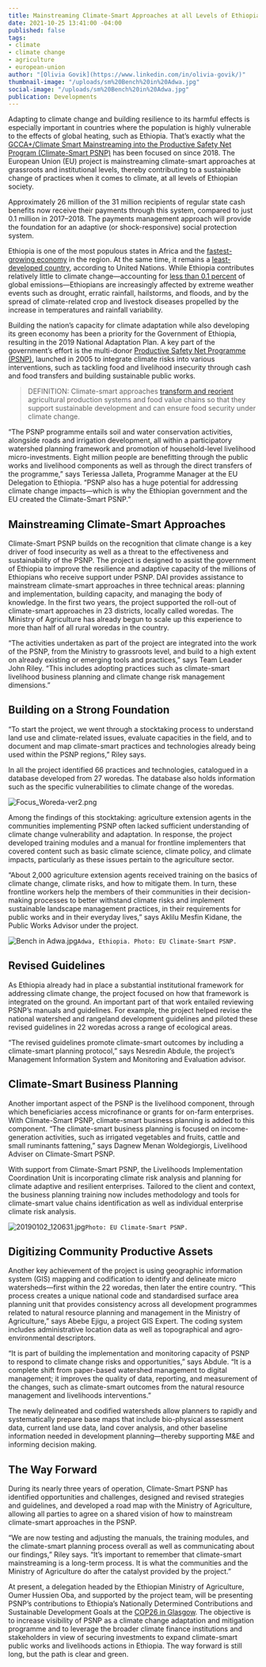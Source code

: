 ```yaml
---
title: Mainstreaming Climate-Smart Approaches at all Levels of Ethiopian Society
date: 2021-10-25 13:41:00 -04:00
published: false
tags:
- climate
- climate change
- agriculture
- european-union
author: "[Olivia Govik](https://www.linkedin.com/in/olivia-govik/)"
thumbnail-image: "/uploads/sm%20Bench%20in%20Adwa.jpg"
social-image: "/uploads/sm%20Bench%20in%20Adwa.jpg"
publication: Developments
---
```


Adapting to climate change and building resilience to its harmful effects is especially important in countries where the population is highly vulnerable to the effects of global heating, such as Ethiopia. That’s exactly what the [GCCA+/Climate Smart Mainstreaming into the Productive Safety Net Program (Climate-Smart PSNP)](https://www.dai.com/our-work/projects/ethiopia-technical-assistance-to-support-gcca-plus-mainstreaming-of-climate-smart-planning-and-implementation-approaches) has been focused on since 2018. The European Union (EU) project is mainstreaming climate-smart approaches at grassroots and institutional levels, thereby contributing to a sustainable change of practices when it comes to climate, at all levels of Ethiopian society. 




Approximately 26 million of the 31 million recipients of regular state cash benefits now receive their payments through this system, compared to just 0.1 million in 2017–2018. The payments management approach will provide the foundation for an adaptive (or shock-responsive) social protection system.

Ethiopia is one of the most populous states in Africa and the [fastest-growing economy](https://www.worldbank.org/en/country/ethiopia/overview) in the region. At the same time, it remains a [least-developed country](https://data.worldbank.org/?locations=XL-ET), according to United Nations. While Ethiopia contributes relatively little to climate change—accounting for [less than 0.1 percent](https://www.thereporterethiopia.com/article/waste-management-problem-cant-be-discarded-easily) of global emissions—Ethiopians are increasingly affected by extreme weather events such as drought, erratic rainfall, hailstorms, and floods, and by the spread of climate-related crop and livestock diseases propelled by the increase in temperatures and rainfall variability. 

Building the nation’s capacity for climate adaptation while also developing its green economy has been a priority for the Government of Ethiopia, resulting in the 2019 National Adaptation Plan. A key part of the government’s effort is the multi-donor [Productive Safety Net Programme (PSNP)](https://en.wikipedia.org/wiki/Productive_Safety_Net_Programme), launched in 2005 to integrate climate risks into various interventions, such as tackling food and livelihood insecurity through cash and food transfers and building sustainable public works. 

>DEFINITION: Climate-smart approaches [transform and reorient](https://www.fao.org/climate-smart-agriculture-sourcebook/concept/en/) agricultural production systems and food value chains so that they support sustainable development and can ensure food security under climate change.

“The PSNP programme entails soil and water conservation activities, alongside roads and irrigation development‚ all within a participatory watershed planning framework and promotion of household-level livelihood micro-investments. Eight million people are benefitting through the public works and livelihood components as well as through the direct transfers of the programme,” says Teriessa Jalleta, Programme Manager at the EU Delegation to Ethiopia. “PSNP also has a huge potential for addressing climate change impacts—which is why the Ethiopian government and the EU created the Climate-Smart PSNP.”

## Mainstreaming Climate-Smart Approaches

Climate-Smart PSNP builds on the recognition that climate change is a key driver of food insecurity as well as a threat to the effectiveness and sustainability of the PSNP. The project is designed to assist the government of Ethiopia to improve the resilience and adaptive capacity of the millions of Ethiopians who receive support under PSNP. DAI provides assistance to mainstream climate-smart approaches in three technical areas: planning and implementation, building capacity, and managing the body of knowledge. In the first two years, the project supported the roll-out of climate-smart approaches in 23 districts, locally called woredas. The Ministry of Agriculture has already begun to scale up this experience to more than half of all rural woredas in the country. 

“The activities undertaken as part of the project are integrated into the work of the PSNP, from the Ministry to grassroots level, and build to a high extent on already existing or emerging tools and practices,” says Team Leader John Riley. “This includes adopting practices such as climate-smart livelihood business planning and climate change risk management dimensions.”

## Building on a Strong Foundation

“To start the project, we went through a stocktaking process to understand land use and climate-related issues, evaluate capacities in the field, and to document and map climate-smart practices and technologies already being used within the PSNP regions,” Riley says.
 
In all the project identified 66 practices and technologies, catalogued in a database developed from 27 woredas. The database also holds information such as the specific vulnerabilities to climate change of the woredas. 

![Focus_Woreda-ver2.png](/uploads/Focus_Woreda-ver2.png)
 
Among the findings of this stocktaking: agriculture extension agents in the communities implementing PSNP often lacked sufficient understanding of climate change vulnerability and adaptation. In response, the project developed training modules and a manual for frontline implementers that covered content such as basic climate science, climate policy, and climate impacts, particularly as these issues pertain to the agriculture sector. 

“About 2,000 agriculture extension agents received training on the basics of climate change, climate risks, and how to mitigate them. In turn, these frontline workers help the members of their communities in their decision-making processes to better withstand climate risks and implement sustainable landscape management practices, in their requirements for public works and in their everyday lives,” says Aklilu Mesfin Kidane, the Public Works Advisor under the project. 

![Bench in Adwa.jpg](/uploads/Bench%20in%20Adwa.jpg)`Adwa, Ethiopia. Photo: EU Climate-Smart PSNP.`

## Revised Guidelines

As Ethiopia already had in place a substantial institutional framework for addressing climate change, the project focused on how that framework is integrated on the ground. An important part of that work entailed reviewing PSNP’s manuals and guidelines. For example, the project helped revise the national watershed and rangeland development guidelines and piloted these revised guidelines in 22 woredas across a range of ecological areas.

“The revised guidelines promote climate-smart outcomes by including a climate-smart planning protocol,” says Nesredin Abdule, the project’s Management Information System and Monitoring and Evaluation advisor. 

## Climate-Smart Business Planning
 
Another important aspect of the PSNP is the livelihood component, through which beneficiaries access microfinance or grants for on-farm enterprises. With Climate-Smart PSNP, climate-smart business planning is added to this component. “The climate-smart business planning is focused on income-generation activities, such as irrigated vegetables and fruits, cattle and small ruminants fattening,” says Dagnew Menan Woldegiorgis, Livelihood Adviser on Climate-Smart PSNP.

With support from Climate-Smart PSNP, the Livelihoods Implementation Coordination Unit is incorporating climate risk analysis and planning for climate adaptive and resilient enterprises. Tailored to the client and context, the business planning training now includes methodology and tools for climate-smart value chains identification as well as individual enterprise climate risk analysis. 

![20190102_120631.jpg](/uploads/20190102_120631.jpg)`Photo: EU Climate-Smart PSNP.`

## Digitizing Community Productive Assets

Another key achievement of the project is using geographic information system (GIS) mapping and codification to identify and delineate micro watersheds—first within the 22 woredas, then later the entire country. “This process creates a unique national code and standardised surface area planning unit that provides consistency across all development programmes related to natural resource planning and management in the Ministry of Agriculture,” says Abebe Ejigu, a project GIS Expert. The coding system includes administrative location data as well as topographical and agro-environmental descriptors. 

“It is part of building the implementation and monitoring capacity of PSNP to respond to climate change risks and opportunities,” says Abdule. “It is a complete shift from paper-based watershed management to digital management; it improves the quality of data, reporting, and measurement of the changes, such as climate-smart outcomes from the natural resource management and livelihoods interventions.” 

The newly delineated and codified watersheds allow planners to rapidly and systematically prepare base maps that include bio-physical assessment data, current land use data, land cover analysis, and other baseline information needed in development planning—thereby supporting M&E and informing decision making. 

## The Way Forward

During its nearly three years of operation, Climate-Smart PSNP has identified opportunities and challenges, designed and revised strategies and guidelines, and developed a road map with the Ministry of Agriculture, allowing all parties to agree on a shared vision of how to mainstream climate-smart approaches in the PSNP.

“We are now testing and adjusting the manuals, the training modules, and the climate-smart planning process overall as well as communicating about our findings,” Riley says. “It’s important to remember that climate-smart mainstreaming is a long-term process. It is what the communities and the Ministry of Agriculture do after the catalyst provided by the project.”

At present, a delegation headed by the Ethiopian Ministry of Agriculture, Oumer Hussien Oba, and supported by the project team, will be presenting PSNP’s contributions to Ethiopia’s Nationally Determined Contributions and Sustainable Development Goals at the [COP26 in Glasgow](https://ukcop26.org/). The objective is to increase visibility of PSNP as a climate change adaptation and mitigation programme and to leverage the broader climate finance institutions and stakeholders in view of securing investments to expand climate-smart public works and livelihoods actions in Ethiopia. The way forward is still long, but the path is clear and green.